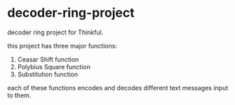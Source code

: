 # decoder-ring-project

decoder ring project for Thinkful.

this project has three major functions:
1. Ceasar Shift function
2. Polybius Square function
3. Substitution function

each of these functions encodes and decodes different text messages input to them.